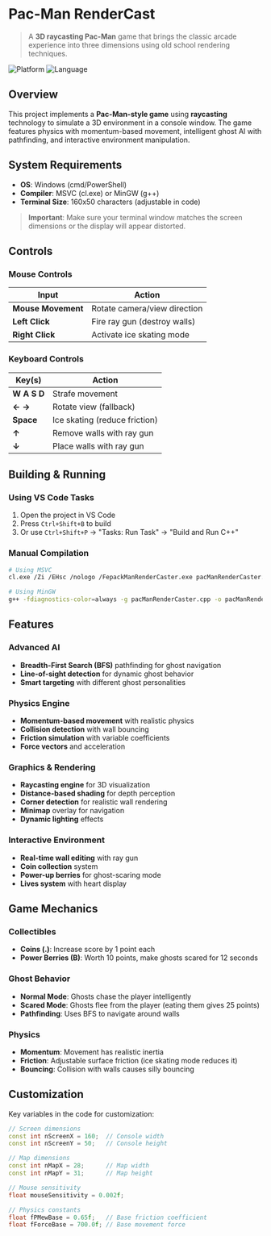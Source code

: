 # Pac-Man RenderCast

> A **3D raycasting Pac-Man** game that brings the classic arcade experience into three dimensions using old school rendering techniques.

![Platform](https://img.shields.io/badge/platform-Windows-blue)
![Language](https://img.shields.io/badge/language-C%2B%2B-orange)

## Overview

This project implements a **Pac-Man-style game** using **raycasting** technology to simulate a 3D environment in a console window. The game features physics with momentum-based movement, intelligent ghost AI with pathfinding, and interactive environment manipulation.

## System Requirements

- **OS**: Windows (cmd/PowerShell)
- **Compiler**: MSVC (cl.exe) or MinGW (g++)
- **Terminal Size**: 160x50 characters (adjustable in code)

> **Important**: Make sure your terminal window matches the screen dimensions or the display will appear distorted.

## Controls

### Mouse Controls
| Input | Action |
|-------|--------|
| **Mouse Movement** | Rotate camera/view direction |
| **Left Click** | Fire ray gun (destroy walls) |
| **Right Click** | Activate ice skating mode |

### Keyboard Controls
| Key(s) | Action |
|--------|--------|
| **W A S D** | Strafe movement |
| **← →** | Rotate view (fallback) |
| **Space** | Ice skating (reduce friction) |
| **↑** | Remove walls with ray gun |
| **↓** | Place walls with ray gun |

## Building & Running

### Using VS Code Tasks
1. Open the project in VS Code
2. Press `Ctrl+Shift+B` to build
3. Or use `Ctrl+Shift+P` → "Tasks: Run Task" → "Build and Run C++"

### Manual Compilation
```bash
# Using MSVC
cl.exe /Zi /EHsc /nologo /FepackManRenderCaster.exe pacManRenderCaster.cpp

# Using MinGW
g++ -fdiagnostics-color=always -g pacManRenderCaster.cpp -o pacManRenderCaster.exe
```

## Features

### Advanced AI
- **Breadth-First Search (BFS)** pathfinding for ghost navigation
- **Line-of-sight detection** for dynamic ghost behavior
- **Smart targeting** with different ghost personalities

### Physics Engine
- **Momentum-based movement** with realistic physics
- **Collision detection** with wall bouncing
- **Friction simulation** with variable coefficients
- **Force vectors** and acceleration

### Graphics & Rendering
- **Raycasting engine** for 3D visualization
- **Distance-based shading** for depth perception
- **Corner detection** for realistic wall rendering
- **Minimap** overlay for navigation
- **Dynamic lighting** effects

### Interactive Environment
- **Real-time wall editing** with ray gun
- **Coin collection** system
- **Power-up berries** for ghost-scaring mode
- **Lives system** with heart display

## Game Mechanics

### Collectibles
- **Coins (.)**: Increase score by 1 point each
- **Power Berries (B)**: Worth 10 points, make ghosts scared for 12 seconds

### Ghost Behavior
- **Normal Mode**: Ghosts chase the player intelligently
- **Scared Mode**: Ghosts flee from the player (eating them gives 25 points)
- **Pathfinding**: Uses BFS to navigate around walls

### Physics
- **Momentum**: Movement has realistic inertia
- **Friction**: Adjustable surface friction (ice skating mode reduces it)
- **Bouncing**: Collision with walls causes silly bouncing

## Customization

Key variables in the code for customization:

```cpp
// Screen dimensions
const int nScreenX = 160;  // Console width
const int nScreenY = 50;   // Console height

// Map dimensions  
const int nMapX = 28;      // Map width
const int nMapY = 31;      // Map height

// Mouse sensitivity
float mouseSensitivity = 0.002f;

// Physics constants
float fPMewBase = 0.65f;   // Base friction coefficient
float fForceBase = 700.0f; // Base movement force
```

